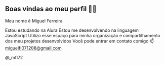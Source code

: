 ## Boas vindas ao meu perfil 💙💙
Meu nome é Miguel Ferreira 

Estou estudando na Alura
Estou me desenvolvendo na linguagem JavaScript
Utilizo esse espaço para minha organização e compartilhamento dos meu projetos desenvolvidos
Você pode entrar em contato comigo 📫
miguelfl071208@gmail.com

@_mfl72
